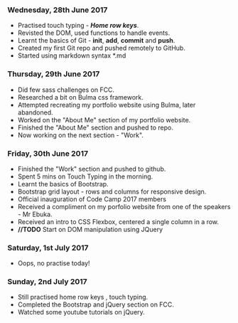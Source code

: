 ### Wednesday, 28th June 2017
* Practised touch typing - **_Home row keys_**.
* Revisted the DOM, used functions to handle events.
* Learnt the basics of Git - **init**, **add**, **commit** and **push**.
* Created my first Git repo and pushed remotely to GitHub.
* Started using markdown syntax *.md  

### Thursday, 29th June 2017
* Did few sass challenges on FCC.
* Researched a bit on Bulma css framework.
* Attempted recreating my portfolio website using Bulma, later abandoned.
* Worked on the "About Me" section of my portfolio website.
* Finished the "About Me" section and pushed to repo.
* Now working on the next section - "Work".  

### Friday, 30th June 2017
* Finished the "Work" section and pushed to github.
* Spent 5 mins on Touch Typing in the morning.
* Learnt the basics of Bootstrap.
* Bootstrap grid layout - rows and columns for responsive design.
* Official inauguration of Code Camp 2017 members
* Received a compliment on my porfolio website from one of the speakers - Mr Ebuka.
* Received an intro to CSS Flexbox, centered a single column in a row.
* **//TODO** Start on DOM manipulation using JQuery  

### Saturday, 1st July 2017
* Oops, no practise today!  

### Sunday, 2nd July 2017
* Still practised home row keys , touch typing.
* Completed the Bootstrap and jQuery section on FCC.
* Watched some youtube tutorials on jQuery.

